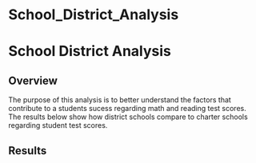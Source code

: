 # School_District_Analysis
<h1>School District Analysis</h1>
<h2>Overview</h2>
<p>The purpose of this analysis is to better understand the factors that contribute to a students sucess regarding math and reading test scores. The results below show how district schools compare to charter schools regarding student test scores. </p>
<h2>Results</h2>
<p>